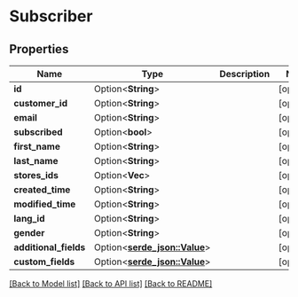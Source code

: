 # Subscriber

## Properties

Name | Type | Description | Notes
------------ | ------------- | ------------- | -------------
**id** | Option<**String**> |  | [optional]
**customer_id** | Option<**String**> |  | [optional]
**email** | Option<**String**> |  | [optional]
**subscribed** | Option<**bool**> |  | [optional]
**first_name** | Option<**String**> |  | [optional]
**last_name** | Option<**String**> |  | [optional]
**stores_ids** | Option<**Vec<String>**> |  | [optional]
**created_time** | Option<**String**> |  | [optional]
**modified_time** | Option<**String**> |  | [optional]
**lang_id** | Option<**String**> |  | [optional]
**gender** | Option<**String**> |  | [optional]
**additional_fields** | Option<[**serde_json::Value**](.md)> |  | [optional]
**custom_fields** | Option<[**serde_json::Value**](.md)> |  | [optional]

[[Back to Model list]](../README.md#documentation-for-models) [[Back to API list]](../README.md#documentation-for-api-endpoints) [[Back to README]](../README.md)


